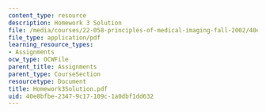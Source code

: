 ```yaml
---
content_type: resource
description: Homework 3 Solution
file: /media/courses/22-058-principles-of-medical-imaging-fall-2002/40e8bfbe23479c17109c1a0dbf1dd632_Homework3Solution.pdf
file_type: application/pdf
learning_resource_types:
- Assignments
ocw_type: OCWFile
parent_title: Assignments
parent_type: CourseSection
resourcetype: Document
title: Homework3Solution.pdf
uid: 40e8bfbe-2347-9c17-109c-1a0dbf1dd632
---
```

